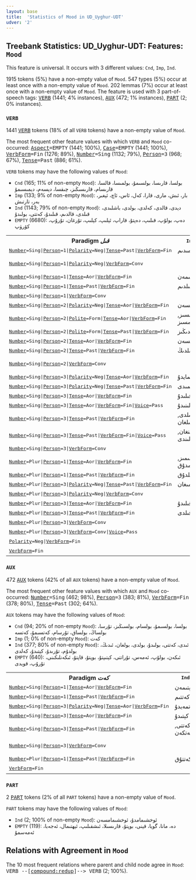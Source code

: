 ```yaml
---
layout: base
title:  'Statistics of Mood in UD_Uyghur-UDT'
udver: '2'
---
```


## Treebank Statistics: UD_Uyghur-UDT: Features: `Mood`

This feature is universal.
It occurs with 3 different values: `Cnd`, `Imp`, `Ind`.

1915 tokens (5%) have a non-empty value of `Mood`.
547 types (5%) occur at least once with a non-empty value of `Mood`.
202 lemmas (7%) occur at least once with a non-empty value of `Mood`.
The feature is used with 3 part-of-speech tags: <tt><a href="ug_udt-pos-VERB.html">VERB</a></tt> (1441; 4% instances), <tt><a href="ug_udt-pos-AUX.html">AUX</a></tt> (472; 1% instances), <tt><a href="ug_udt-pos-PART.html">PART</a></tt> (2; 0% instances).

### `VERB`

1441 <tt><a href="ug_udt-pos-VERB.html">VERB</a></tt> tokens (18% of all `VERB` tokens) have a non-empty value of `Mood`.

The most frequent other feature values with which `VERB` and `Mood` co-occurred: <tt><a href="ug_udt-feat-Aspect.html">Aspect</a></tt><tt>=EMPTY</tt> (1441; 100%), <tt><a href="ug_udt-feat-Case.html">Case</a></tt><tt>=EMPTY</tt> (1441; 100%), <tt><a href="ug_udt-feat-VerbForm.html">VerbForm</a></tt><tt>=Fin</tt> (1276; 89%), <tt><a href="ug_udt-feat-Number.html">Number</a></tt><tt>=Sing</tt> (1132; 79%), <tt><a href="ug_udt-feat-Person.html">Person</a></tt><tt>=3</tt> (968; 67%), <tt><a href="ug_udt-feat-Tense.html">Tense</a></tt><tt>=Past</tt> (886; 61%).

`VERB` tokens may have the following values of `Mood`:

* `Cnd` (165; 11% of non-empty `Mood`): بولسا، قارىسا، بولسىمۇ، بولمىسا، قالسا، قارىسام، قارىسىڭىز، چىقسا، دېسەم، دېمىسىمۇ
* `Imp` (133; 9% of non-empty `Mood`): بار، ئىش، مارى، قارا، كەل، ئاس، ئاچ، ئېغىر، بەر، تارتىش
* `Ind` (1143; 79% of non-empty `Mood`): دېدى، قالدى، كەلدى، بولدى، باشلىدى، قىلدى، قالدىم، قىلىدۇ، كەتتى، بولىدۇ
* `EMPTY` (6680): دەپ، بولۇپ، قىلىپ، دەپتۇ، قاراپ، ئېلىپ، كېلىپ، تۇرغان، تۇرۇپ، كۆرۈپ

<table>
  <tr><th>Paradigm <i>قىل</i></th><th><tt>Ind</tt></th><th><tt>Imp</tt></th><th><tt>Cnd</tt></th></tr>
  <tr><td><tt><tt><a href="ug_udt-feat-Number.html">Number</a></tt><tt>=Sing</tt>|<tt><a href="ug_udt-feat-Person.html">Person</a></tt><tt>=1</tt>|<tt><a href="ug_udt-feat-Polarity.html">Polarity</a></tt><tt>=Neg</tt>|<tt><a href="ug_udt-feat-Tense.html">Tense</a></tt><tt>=Past</tt>|<tt><a href="ug_udt-feat-VerbForm.html">VerbForm</a></tt><tt>=Fin</tt></tt></td><td>قىلمىدىم</td><td></td><td></td></tr>
  <tr><td><tt><tt><a href="ug_udt-feat-Number.html">Number</a></tt><tt>=Sing</tt>|<tt><a href="ug_udt-feat-Person.html">Person</a></tt><tt>=1</tt>|<tt><a href="ug_udt-feat-Polarity.html">Polarity</a></tt><tt>=Neg</tt>|<tt><a href="ug_udt-feat-VerbForm.html">VerbForm</a></tt><tt>=Conv</tt></tt></td><td></td><td></td><td>قىلمىساق, قىلمىسام</td></tr>
  <tr><td><tt><tt><a href="ug_udt-feat-Number.html">Number</a></tt><tt>=Sing</tt>|<tt><a href="ug_udt-feat-Person.html">Person</a></tt><tt>=1</tt>|<tt><a href="ug_udt-feat-Tense.html">Tense</a></tt><tt>=Aor</tt>|<tt><a href="ug_udt-feat-VerbForm.html">VerbForm</a></tt><tt>=Fin</tt></tt></td><td>قىلىمەن</td><td></td><td></td></tr>
  <tr><td><tt><tt><a href="ug_udt-feat-Number.html">Number</a></tt><tt>=Sing</tt>|<tt><a href="ug_udt-feat-Person.html">Person</a></tt><tt>=1</tt>|<tt><a href="ug_udt-feat-Tense.html">Tense</a></tt><tt>=Past</tt>|<tt><a href="ug_udt-feat-VerbForm.html">VerbForm</a></tt><tt>=Fin</tt></tt></td><td>قىلدىم</td><td></td><td></td></tr>
  <tr><td><tt><tt><a href="ug_udt-feat-Number.html">Number</a></tt><tt>=Sing</tt>|<tt><a href="ug_udt-feat-Person.html">Person</a></tt><tt>=1</tt>|<tt><a href="ug_udt-feat-VerbForm.html">VerbForm</a></tt><tt>=Conv</tt></tt></td><td></td><td></td><td>قىلسام</td></tr>
  <tr><td><tt><tt><a href="ug_udt-feat-Number.html">Number</a></tt><tt>=Sing</tt>|<tt><a href="ug_udt-feat-Person.html">Person</a></tt><tt>=2</tt>|<tt><a href="ug_udt-feat-Polarity.html">Polarity</a></tt><tt>=Neg</tt>|<tt><a href="ug_udt-feat-Tense.html">Tense</a></tt><tt>=Aor</tt>|<tt><a href="ug_udt-feat-VerbForm.html">VerbForm</a></tt><tt>=Fin</tt></tt></td><td>قىلمايسەن</td><td></td><td></td></tr>
  <tr><td><tt><tt><a href="ug_udt-feat-Number.html">Number</a></tt><tt>=Sing</tt>|<tt><a href="ug_udt-feat-Person.html">Person</a></tt><tt>=2</tt>|<tt><a href="ug_udt-feat-Polite.html">Polite</a></tt><tt>=Form</tt>|<tt><a href="ug_udt-feat-Tense.html">Tense</a></tt><tt>=Aor</tt>|<tt><a href="ug_udt-feat-VerbForm.html">VerbForm</a></tt><tt>=Fin</tt></tt></td><td>قىلىسىز, قىلامسىز</td><td></td><td></td></tr>
  <tr><td><tt><tt><a href="ug_udt-feat-Number.html">Number</a></tt><tt>=Sing</tt>|<tt><a href="ug_udt-feat-Person.html">Person</a></tt><tt>=2</tt>|<tt><a href="ug_udt-feat-Polite.html">Polite</a></tt><tt>=Form</tt>|<tt><a href="ug_udt-feat-Tense.html">Tense</a></tt><tt>=Past</tt>|<tt><a href="ug_udt-feat-VerbForm.html">VerbForm</a></tt><tt>=Fin</tt></tt></td><td>قىلدىڭىز</td><td></td><td></td></tr>
  <tr><td><tt><tt><a href="ug_udt-feat-Number.html">Number</a></tt><tt>=Sing</tt>|<tt><a href="ug_udt-feat-Person.html">Person</a></tt><tt>=2</tt>|<tt><a href="ug_udt-feat-Tense.html">Tense</a></tt><tt>=Aor</tt>|<tt><a href="ug_udt-feat-VerbForm.html">VerbForm</a></tt><tt>=Fin</tt></tt></td><td>قىلىسەن</td><td></td><td></td></tr>
  <tr><td><tt><tt><a href="ug_udt-feat-Number.html">Number</a></tt><tt>=Sing</tt>|<tt><a href="ug_udt-feat-Person.html">Person</a></tt><tt>=2</tt>|<tt><a href="ug_udt-feat-Tense.html">Tense</a></tt><tt>=Past</tt>|<tt><a href="ug_udt-feat-VerbForm.html">VerbForm</a></tt><tt>=Fin</tt></tt></td><td>قىلدىڭ</td><td></td><td></td></tr>
  <tr><td><tt><tt><a href="ug_udt-feat-Number.html">Number</a></tt><tt>=Sing</tt>|<tt><a href="ug_udt-feat-Person.html">Person</a></tt><tt>=2</tt>|<tt><a href="ug_udt-feat-VerbForm.html">VerbForm</a></tt><tt>=Conv</tt></tt></td><td></td><td></td><td>قىلساڭ, قىلسىڭىز</td></tr>
  <tr><td><tt><tt><a href="ug_udt-feat-Number.html">Number</a></tt><tt>=Sing</tt>|<tt><a href="ug_udt-feat-Person.html">Person</a></tt><tt>=3</tt>|<tt><a href="ug_udt-feat-Polarity.html">Polarity</a></tt><tt>=Neg</tt>|<tt><a href="ug_udt-feat-Tense.html">Tense</a></tt><tt>=Aor</tt>|<tt><a href="ug_udt-feat-VerbForm.html">VerbForm</a></tt><tt>=Fin</tt></tt></td><td>قىلمايدۇ</td><td></td><td></td></tr>
  <tr><td><tt><tt><a href="ug_udt-feat-Number.html">Number</a></tt><tt>=Sing</tt>|<tt><a href="ug_udt-feat-Person.html">Person</a></tt><tt>=3</tt>|<tt><a href="ug_udt-feat-Polarity.html">Polarity</a></tt><tt>=Neg</tt>|<tt><a href="ug_udt-feat-Tense.html">Tense</a></tt><tt>=Past</tt>|<tt><a href="ug_udt-feat-VerbForm.html">VerbForm</a></tt><tt>=Fin</tt></tt></td><td>قىلمىدى</td><td></td><td></td></tr>
  <tr><td><tt><tt><a href="ug_udt-feat-Number.html">Number</a></tt><tt>=Sing</tt>|<tt><a href="ug_udt-feat-Person.html">Person</a></tt><tt>=3</tt>|<tt><a href="ug_udt-feat-Tense.html">Tense</a></tt><tt>=Aor</tt>|<tt><a href="ug_udt-feat-VerbForm.html">VerbForm</a></tt><tt>=Fin</tt></tt></td><td>قىلىدۇ</td><td></td><td></td></tr>
  <tr><td><tt><tt><a href="ug_udt-feat-Number.html">Number</a></tt><tt>=Sing</tt>|<tt><a href="ug_udt-feat-Person.html">Person</a></tt><tt>=3</tt>|<tt><a href="ug_udt-feat-Tense.html">Tense</a></tt><tt>=Aor</tt>|<tt><a href="ug_udt-feat-VerbForm.html">VerbForm</a></tt><tt>=Fin</tt>|<tt><a href="ug_udt-feat-Voice.html">Voice</a></tt><tt>=Pass</tt></tt></td><td>قىلىنىدۇ</td><td></td><td></td></tr>
  <tr><td><tt><tt><a href="ug_udt-feat-Number.html">Number</a></tt><tt>=Sing</tt>|<tt><a href="ug_udt-feat-Person.html">Person</a></tt><tt>=3</tt>|<tt><a href="ug_udt-feat-Tense.html">Tense</a></tt><tt>=Past</tt>|<tt><a href="ug_udt-feat-VerbForm.html">VerbForm</a></tt><tt>=Fin</tt></tt></td><td>قىلدى, قىلغان</td><td></td><td></td></tr>
  <tr><td><tt><tt><a href="ug_udt-feat-Number.html">Number</a></tt><tt>=Sing</tt>|<tt><a href="ug_udt-feat-Person.html">Person</a></tt><tt>=3</tt>|<tt><a href="ug_udt-feat-Tense.html">Tense</a></tt><tt>=Past</tt>|<tt><a href="ug_udt-feat-VerbForm.html">VerbForm</a></tt><tt>=Fin</tt>|<tt><a href="ug_udt-feat-Voice.html">Voice</a></tt><tt>=Pass</tt></tt></td><td>قىلىنغان, قىلىندى</td><td></td><td></td></tr>
  <tr><td><tt><tt><a href="ug_udt-feat-Number.html">Number</a></tt><tt>=Sing</tt>|<tt><a href="ug_udt-feat-Person.html">Person</a></tt><tt>=3</tt>|<tt><a href="ug_udt-feat-VerbForm.html">VerbForm</a></tt><tt>=Conv</tt></tt></td><td></td><td></td><td>قىلسىمۇ</td></tr>
  <tr><td><tt><tt><a href="ug_udt-feat-Number.html">Number</a></tt><tt>=Plur</tt>|<tt><a href="ug_udt-feat-Person.html">Person</a></tt><tt>=1</tt>|<tt><a href="ug_udt-feat-Tense.html">Tense</a></tt><tt>=Aor</tt>|<tt><a href="ug_udt-feat-VerbForm.html">VerbForm</a></tt><tt>=Fin</tt></tt></td><td>قىلىمىز, قىلامدۇق</td><td></td><td></td></tr>
  <tr><td><tt><tt><a href="ug_udt-feat-Number.html">Number</a></tt><tt>=Plur</tt>|<tt><a href="ug_udt-feat-Person.html">Person</a></tt><tt>=1</tt>|<tt><a href="ug_udt-feat-Tense.html">Tense</a></tt><tt>=Past</tt>|<tt><a href="ug_udt-feat-VerbForm.html">VerbForm</a></tt><tt>=Fin</tt></tt></td><td>قىلدۇق</td><td></td><td></td></tr>
  <tr><td><tt><tt><a href="ug_udt-feat-Number.html">Number</a></tt><tt>=Plur</tt>|<tt><a href="ug_udt-feat-Person.html">Person</a></tt><tt>=3</tt>|<tt><a href="ug_udt-feat-Polarity.html">Polarity</a></tt><tt>=Neg</tt>|<tt><a href="ug_udt-feat-Tense.html">Tense</a></tt><tt>=Past</tt>|<tt><a href="ug_udt-feat-VerbForm.html">VerbForm</a></tt><tt>=Fin</tt></tt></td><td>قىلمىغان</td><td></td><td></td></tr>
  <tr><td><tt><tt><a href="ug_udt-feat-Number.html">Number</a></tt><tt>=Plur</tt>|<tt><a href="ug_udt-feat-Person.html">Person</a></tt><tt>=3</tt>|<tt><a href="ug_udt-feat-Polarity.html">Polarity</a></tt><tt>=Neg</tt>|<tt><a href="ug_udt-feat-VerbForm.html">VerbForm</a></tt><tt>=Conv</tt></tt></td><td></td><td></td><td>قىلمىسا</td></tr>
  <tr><td><tt><tt><a href="ug_udt-feat-Number.html">Number</a></tt><tt>=Plur</tt>|<tt><a href="ug_udt-feat-Person.html">Person</a></tt><tt>=3</tt>|<tt><a href="ug_udt-feat-Tense.html">Tense</a></tt><tt>=Aor</tt>|<tt><a href="ug_udt-feat-VerbForm.html">VerbForm</a></tt><tt>=Fin</tt></tt></td><td>قىلىدۇ</td><td></td><td></td></tr>
  <tr><td><tt><tt><a href="ug_udt-feat-Number.html">Number</a></tt><tt>=Plur</tt>|<tt><a href="ug_udt-feat-Person.html">Person</a></tt><tt>=3</tt>|<tt><a href="ug_udt-feat-Tense.html">Tense</a></tt><tt>=Past</tt>|<tt><a href="ug_udt-feat-VerbForm.html">VerbForm</a></tt><tt>=Fin</tt></tt></td><td>قىلدى</td><td></td><td></td></tr>
  <tr><td><tt><tt><a href="ug_udt-feat-Number.html">Number</a></tt><tt>=Plur</tt>|<tt><a href="ug_udt-feat-Person.html">Person</a></tt><tt>=3</tt>|<tt><a href="ug_udt-feat-VerbForm.html">VerbForm</a></tt><tt>=Conv</tt></tt></td><td></td><td></td><td>قىلسا</td></tr>
  <tr><td><tt><tt><a href="ug_udt-feat-Number.html">Number</a></tt><tt>=Plur</tt>|<tt><a href="ug_udt-feat-Person.html">Person</a></tt><tt>=3</tt>|<tt><a href="ug_udt-feat-VerbForm.html">VerbForm</a></tt><tt>=Conv</tt>|<tt><a href="ug_udt-feat-Voice.html">Voice</a></tt><tt>=Pass</tt></tt></td><td></td><td></td><td>قىلىنسا</td></tr>
  <tr><td><tt><tt><a href="ug_udt-feat-Polarity.html">Polarity</a></tt><tt>=Neg</tt>|<tt><a href="ug_udt-feat-VerbForm.html">VerbForm</a></tt><tt>=Fin</tt></tt></td><td></td><td>قىلما</td><td></td></tr>
  <tr><td><tt><tt><a href="ug_udt-feat-VerbForm.html">VerbForm</a></tt><tt>=Fin</tt></tt></td><td></td><td>قىل</td><td></td></tr>
</table>

### `AUX`

472 <tt><a href="ug_udt-pos-AUX.html">AUX</a></tt> tokens (42% of all `AUX` tokens) have a non-empty value of `Mood`.

The most frequent other feature values with which `AUX` and `Mood` co-occurred: <tt><a href="ug_udt-feat-Number.html">Number</a></tt><tt>=Sing</tt> (462; 98%), <tt><a href="ug_udt-feat-Person.html">Person</a></tt><tt>=3</tt> (383; 81%), <tt><a href="ug_udt-feat-VerbForm.html">VerbForm</a></tt><tt>=Fin</tt> (378; 80%), <tt><a href="ug_udt-feat-Tense.html">Tense</a></tt><tt>=Past</tt> (302; 64%).

`AUX` tokens may have the following values of `Mood`:

* `Cnd` (94; 20% of non-empty `Mood`): بولسا، بولسىمۇ، بولسام، بولسىڭىز، تۇرسا، بولساڭ، بولساق، تۇرسام، كەتسىمۇ، كەتسە
* `Imp` (1; 0% of non-empty `Mood`): كەت
* `Ind` (377; 80% of non-empty `Mood`): ئىدى، كەتتى، بولىدۇ، بولدى، بولغان، ئىدىڭ، بولدۇم، تۇرىدۇ، كېتىدۇ، كەلدى
* `EMPTY` (640): ئىكەن، بولۇپ، ئەمەس، تۇراتتى، كېتىپتۇ، بوپتۇ، قاپتۇ، ئىكەنلىكىنى، تۇرۇپ، قويدى

<table>
  <tr><th>Paradigm <i>كەت</i></th><th><tt>Ind</tt></th><th><tt>Imp</tt></th><th><tt>Cnd</tt></th></tr>
  <tr><td><tt><tt><a href="ug_udt-feat-Number.html">Number</a></tt><tt>=Sing</tt>|<tt><a href="ug_udt-feat-Person.html">Person</a></tt><tt>=1</tt>|<tt><a href="ug_udt-feat-Tense.html">Tense</a></tt><tt>=Aor</tt>|<tt><a href="ug_udt-feat-VerbForm.html">VerbForm</a></tt><tt>=Fin</tt></tt></td><td>كېتىمەن</td><td></td><td></td></tr>
  <tr><td><tt><tt><a href="ug_udt-feat-Number.html">Number</a></tt><tt>=Sing</tt>|<tt><a href="ug_udt-feat-Person.html">Person</a></tt><tt>=1</tt>|<tt><a href="ug_udt-feat-Tense.html">Tense</a></tt><tt>=Past</tt>|<tt><a href="ug_udt-feat-VerbForm.html">VerbForm</a></tt><tt>=Fin</tt></tt></td><td>كەتتىم</td><td></td><td></td></tr>
  <tr><td><tt><tt><a href="ug_udt-feat-Number.html">Number</a></tt><tt>=Sing</tt>|<tt><a href="ug_udt-feat-Person.html">Person</a></tt><tt>=3</tt>|<tt><a href="ug_udt-feat-Polarity.html">Polarity</a></tt><tt>=Neg</tt>|<tt><a href="ug_udt-feat-Tense.html">Tense</a></tt><tt>=Aor</tt>|<tt><a href="ug_udt-feat-VerbForm.html">VerbForm</a></tt><tt>=Fin</tt></tt></td><td>كەتمەيدۇ</td><td></td><td></td></tr>
  <tr><td><tt><tt><a href="ug_udt-feat-Number.html">Number</a></tt><tt>=Sing</tt>|<tt><a href="ug_udt-feat-Person.html">Person</a></tt><tt>=3</tt>|<tt><a href="ug_udt-feat-Tense.html">Tense</a></tt><tt>=Aor</tt>|<tt><a href="ug_udt-feat-VerbForm.html">VerbForm</a></tt><tt>=Fin</tt></tt></td><td>كېتىدۇ</td><td></td><td></td></tr>
  <tr><td><tt><tt><a href="ug_udt-feat-Number.html">Number</a></tt><tt>=Sing</tt>|<tt><a href="ug_udt-feat-Person.html">Person</a></tt><tt>=3</tt>|<tt><a href="ug_udt-feat-Tense.html">Tense</a></tt><tt>=Past</tt>|<tt><a href="ug_udt-feat-VerbForm.html">VerbForm</a></tt><tt>=Fin</tt></tt></td><td>كەتتى, كەتكەن</td><td></td><td></td></tr>
  <tr><td><tt><tt><a href="ug_udt-feat-Number.html">Number</a></tt><tt>=Sing</tt>|<tt><a href="ug_udt-feat-Person.html">Person</a></tt><tt>=3</tt>|<tt><a href="ug_udt-feat-VerbForm.html">VerbForm</a></tt><tt>=Conv</tt></tt></td><td></td><td></td><td>كەتسە, كەتسىمۇ</td></tr>
  <tr><td><tt><tt><a href="ug_udt-feat-Number.html">Number</a></tt><tt>=Plur</tt>|<tt><a href="ug_udt-feat-Person.html">Person</a></tt><tt>=1</tt>|<tt><a href="ug_udt-feat-Tense.html">Tense</a></tt><tt>=Past</tt>|<tt><a href="ug_udt-feat-VerbForm.html">VerbForm</a></tt><tt>=Fin</tt></tt></td><td>كەتتۇق</td><td></td><td></td></tr>
  <tr><td><tt><tt><a href="ug_udt-feat-VerbForm.html">VerbForm</a></tt><tt>=Fin</tt></tt></td><td></td><td>كەت</td><td></td></tr>
</table>

### `PART`

2 <tt><a href="ug_udt-pos-PART.html">PART</a></tt> tokens (2% of all `PART` tokens) have a non-empty value of `Mood`.

`PART` tokens may have the following values of `Mood`:

* `Ind` (2; 100% of non-empty `Mood`): ئوخشىمامدۇ، ئوخشىمامسەن
* `EMPTY` (119): دە، مانا، گويا، قېنى، بوپتۇ، قارىسىلا، ئىشقىلىپ، ئېھتىمال، ئەجەبا، ئەمەسمۇ

## Relations with Agreement in `Mood`

The 10 most frequent relations where parent and child node agree in `Mood`:
<tt>VERB --[<tt><a href="ug_udt-dep-compound-redup.html">compound:redup</a></tt>]--> VERB</tt> (2; 100%).

